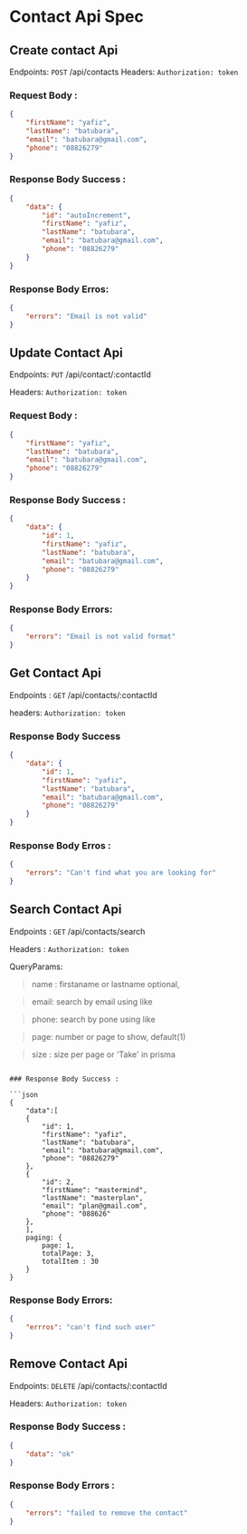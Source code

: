 # Contact Api Spec

## Create contact Api

Endpoints: `POST` /api/contacts
Headers: `Authorization: token`

### Request Body :

```json
{
	"firstName": "yafiz",
	"lastName": "batubara",
	"email": "batubara@gmail.com",
	"phone": "08826279"
}
```

### Response Body Success :

```json
{
	"data": {
		"id": "autoIncrement",
		"firstName": "yafiz",
		"lastName": "batubara",
		"email": "batubara@gmail.com",
		"phone": "08826279"
	}
}
```

### Response Body Erros:

```json
{
	"errors": "Email is not valid"
}
```

## Update Contact Api

Endpoints: `PUT` /api/contact/:contactId

Headers: `Authorization: token`

### Request Body :

```json
{
	"firstName": "yafiz",
	"lastName": "batubara",
	"email": "batubara@gmail.com",
	"phone": "08826279"
}
```

### Response Body Success :

```json
{
	"data": {
		"id": 1,
		"firstName": "yafiz",
		"lastName": "batubara",
		"email": "batubara@gmail.com",
		"phone": "08826279"
	}
}
```

### Response Body Errors:

```json
{
	"errors": "Email is not valid format"
}
```

## Get Contact Api

Endpoints : `GET` /api/contacts/:contactId

headers: `Authorization: token`

### Response Body Success

```json
{
	"data": {
		"id": 1,
		"firstName": "yafiz",
		"lastName": "batubara",
		"email": "batubara@gmail.com",
		"phone": "08826279"
	}
}
```

### Response Body Erros :

```json
{
	"errors": "Can't find what you are looking for"
}
```

## Search Contact Api

Endpoints : `GET` /api/contacts/search

Headers : `Authorization: token`

QueryParams:

> name : firstaname or lastname optional,

> email: search by email using like

> phone: search by pone using like

> page: number or page to show, default(1)

> size : size per page or 'Take' in prisma

````

### Response Body Success :

```json
{
	"data":[
    {
		"id": 1,
		"firstName": "yafiz",
		"lastName": "batubara",
		"email": "batubara@gmail.com",
		"phone": "08826279"
	},
    {
		"id": 2,
		"firstName": "mastermind",
		"lastName": "masterplan",
		"email": "plan@gmail.com",
		"phone": "088626"
	},
    ],
    paging: {
        page: 1,
        totalPage: 3,
        totalItem : 30
    }
}
````

### Response Body Errors:

```json
{
	"errros": "can't find such user"
}
```

## Remove Contact Api

Endpoints: `DELETE` /api/contacts/:contactId

Headers: `Authorization: token`

### Response Body Success :

```json
{
	"data": "ok"
}
```

### Response Body Errors :

```json
{
	"errors": "failed to remove the contact"
}
```
